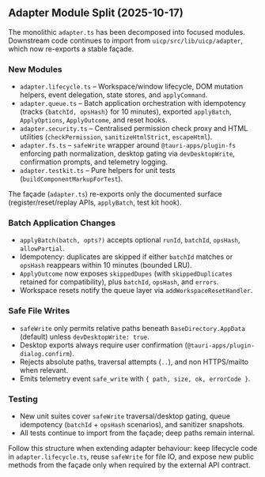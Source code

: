 ## Adapter Module Split (2025-10-17)

The monolithic `adapter.ts` has been decomposed into focused modules. Downstream code continues to import from
`uicp/src/lib/uicp/adapter`, which now re-exports a stable façade.

### New Modules

- `adapter.lifecycle.ts` – Workspace/window lifecycle, DOM mutation helpers, event delegation, state stores, and
  `applyCommand`.
- `adapter.queue.ts` – Batch application orchestration with idempotency (tracks `{batchId, opsHash}` for 10 minutes),
  exported `applyBatch`, `ApplyOptions`, `ApplyOutcome`, and reset hooks.
- `adapter.security.ts` – Centralised permission check proxy and HTML utilities (`checkPermission`, `sanitizeHtmlStrict`,
  `escapeHtml`).
- `adapter.fs.ts` – `safeWrite` wrapper around `@tauri-apps/plugin-fs` enforcing path normalization, desktop gating via
  `devDesktopWrite`, confirmation prompts, and telemetry logging.
- `adapter.testkit.ts` – Pure helpers for unit tests (`buildComponentMarkupForTest`).

The façade (`adapter.ts`) re-exports only the documented surface (register/reset/replay APIs, `applyBatch`, test kit hook).

### Batch Application Changes

- `applyBatch(batch, opts?)` accepts optional `runId`, `batchId`, `opsHash`, `allowPartial`.
- Idempotency: duplicates are skipped if either `batchId` matches or `opsHash` reappears within 10 minutes (bounded LRU).
- `ApplyOutcome` now exposes `skippedDupes` (with `skippedDuplicates` retained for compatibility), plus `batchId`,
  `opsHash`, and `errors`.
- Workspace resets notify the queue layer via `addWorkspaceResetHandler`.

### Safe File Writes

- `safeWrite` only permits relative paths beneath `BaseDirectory.AppData` (default) unless `devDesktopWrite: true`.
- Desktop exports always require user confirmation (`@tauri-apps/plugin-dialog.confirm`).
- Rejects absolute paths, traversal attempts (`..`), and non HTTPS/mailto when relevant.
- Emits telemetry event `safe_write` with `{ path, size, ok, errorCode }`.

### Testing

- New unit suites cover `safeWrite` traversal/desktop gating, queue idempotency (`batchId` + `opsHash` scenarios), and
  sanitizer snapshots.
- All tests continue to import from the façade; deep paths remain internal.

Follow this structure when extending adapter behaviour: keep lifecycle code in `adapter.lifecycle.ts`, reuse `safeWrite`
for file IO, and expose new public methods from the façade only when required by the external API contract.
